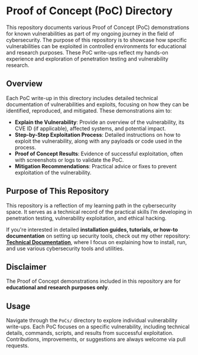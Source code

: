 # Proof of Concept (PoC) Directory

This repository documents various Proof of Concept (PoC) demonstrations for known vulnerabilities as part of my ongoing journey in the field of cybersecurity. The purpose of this repository is to showcase how specific vulnerabilities can be exploited in controlled environments for educational and research purposes. These PoC write-ups reflect my hands-on experience and exploration of penetration testing and vulnerability research.

## Overview

Each PoC write-up in this directory includes detailed technical documentation of vulnerabilities and exploits, focusing on how they can be identified, reproduced, and mitigated. These demonstrations aim to:

- **Explain the Vulnerability**: Provide an overview of the vulnerability, its CVE ID (if applicable), affected systems, and potential impact.
- **Step-by-Step Exploitation Process**: Detailed instructions on how to exploit the vulnerability, along with any payloads or code used in the process.
- **Proof of Concept Results**: Evidence of successful exploitation, often with screenshots or logs to validate the PoC.
- **Mitigation Recommendations**: Practical advice or fixes to prevent exploitation of the vulnerability.

## Purpose of This Repository

This repository is a reflection of my learning path in the cybersecurity space. It serves as a technical record of the practical skills I’m developing in penetration testing, vulnerability exploitation, and ethical hacking.

If you're interested in detailed **installation guides, tutorials, or how-to documentation** on setting up security tools, check out my other repository: **[Technical Documentation](https://github.com/AhsanA3/Cybersecurity-Technical-Writing/Technical-Documentation)**, where I focus on explaining how to install, run, and use various cybersecurity tools and utilities.

## Disclaimer

The Proof of Concept demonstrations included in this repository are for **educational and research purposes only**.

## Usage

Navigate through the `PoCs/` directory to explore individual vulnerability write-ups. Each PoC focuses on a specific vulnerability, including technical details, commands, scripts, and results from successful exploitation. Contributions, improvements, or suggestions are always welcome via pull requests.
